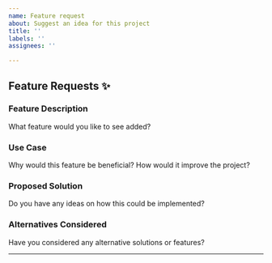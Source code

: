 ```yaml
---
name: Feature request
about: Suggest an idea for this project
title: ''
labels: ''
assignees: ''

---
```



## Feature Requests ✨
### Feature Description
What feature would you like to see added?

### Use Case
Why would this feature be beneficial? How would it improve the project?

### Proposed Solution
Do you have any ideas on how this could be implemented?

### Alternatives Considered
Have you considered any alternative solutions or features?

---
